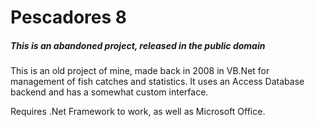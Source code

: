 # Pescadores 8

##### This is an abandoned project, released in the public domain

This is an old project of mine, made back in 2008 in VB.Net for management of fish catches and statistics.
It uses an Access Database backend and has a somewhat custom interface.

Requires .Net Framework to work, as well as Microsoft Office.